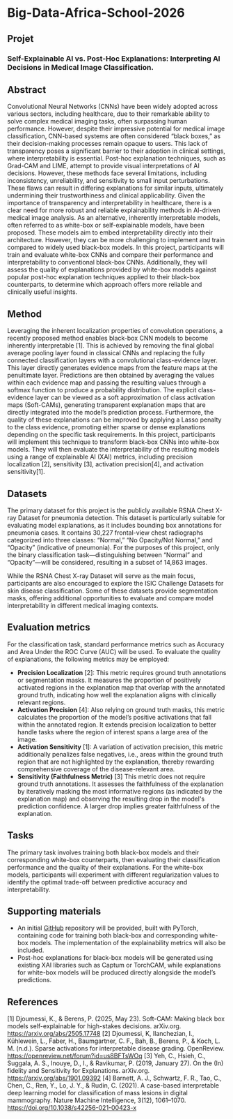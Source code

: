   # Big-Data-Africa-School-2026
## Projet 
<h3> Self-Explainable AI vs. Post-Hoc Explanations: Interpreting AI Decisions in Medical Image Classification. </h3>

## Abstract
Convolutional Neural Networks (CNNs) have been widely adopted across various sectors, including healthcare, due to their remarkable ability to solve complex medical imaging tasks, often surpassing human performance. However, despite their impressive potential for medical image classification, CNN-based systems are often considered “black boxes,” as their decision-making processes remain opaque to users. This lack of transparency poses a significant barrier to their adoption in clinical settings, where interpretability is essential.
Post-hoc explanation techniques, such as Grad-CAM and LIME, attempt to provide visual interpretations of AI decisions. However, these methods face several limitations, including inconsistency, unreliability, and sensitivity to small input perturbations. These flaws can result in differing explanations for similar inputs, ultimately undermining their trustworthiness and clinical applicability. Given the importance of transparency and interpretability in healthcare, there is a clear need for more robust and reliable explainability methods in AI-driven medical image analysis.
As an alternative, inherently interpretable models, often referred to as white-box or self-explainable models, have been proposed. These models aim to embed interpretability directly into their architecture. However, they can be more challenging to implement and train compared to widely used black-box models.
In this project, participants will train and evaluate white-box CNNs and compare their performance and interpretability to conventional black-box CNNs. Additionally, they will assess the quality of explanations provided by white-box models against popular post-hoc explanation techniques applied to their black-box counterparts, to determine which approach offers more reliable and clinically useful insights.

## Method
Leveraging the inherent localization properties of convolution operations, a recently proposed method enables black-box CNN models to become inherently interpretable [1]. This is achieved by removing the final global average pooling layer found in classical CNNs and replacing the fully connected classification layers with a convolutional class-evidence layer. This layer directly generates evidence maps from the feature maps at the penultimate layer.
Predictions are then obtained by averaging the values within each evidence map and passing the resulting values through a softmax function to produce a probability distribution. The explicit class-evidence layer can be viewed as a soft approximation of class activation maps (Soft-CAMs), generating transparent explanation maps that are directly integrated into the model’s prediction process. Furthermore, the quality of these explanations can be improved by applying a Lasso penalty to the class evidence, promoting either sparse or dense explanations depending on the specific task requirements.
In this project, participants will implement this technique to transform black-box CNNs into white-box models. They will then evaluate the interpretability of the resulting models using a range of explainable AI (XAI) metrics, including precision localization [2], sensitivity [3], activation precision[4], and activation sensitivity[1].

## Datasets
The primary dataset for this project is the publicly available RSNA Chest X-ray Dataset for pneumonia detection. This dataset is particularly suitable for evaluating model explanations, as it includes bounding box annotations for pneumonia cases. It contains 30,227 frontal-view chest radiographs categorized into three classes: “Normal,” “No Opacity/Not Normal,” and “Opacity” (indicative of pneumonia). For the purposes of this project, only the binary classification task—distinguishing between “Normal” and “Opacity”—will be considered, resulting in a subset of 14,863 images.

While the RSNA Chest X-ray Dataset will serve as the main focus, participants are also encouraged to explore the ISIC Challenge Datasets for skin disease classification. Some of these datasets provide segmentation masks, offering additional opportunities to evaluate and compare model interpretability in different medical imaging contexts.

## Evaluation metrics
For the classification task, standard performance metrics such as Accuracy and Area Under the ROC Curve (AUC) will be used.
To evaluate the quality of explanations, the following metrics may be employed:
- __Precision Localization__ [2]: This metric requires ground truth annotations or segmentation masks. It measures the proportion of positively activated regions in the explanation map that overlap with the annotated ground truth, indicating how well the explanation aligns with clinically relevant regions.
- __Activation Precision__ [4]: Also relying on ground truth masks, this metric calculates the proportion of the model’s positive activations that fall within the annotated region. It extends precision localization to better handle tasks where the region of interest spans a large area of the image.
- __Activation Sensitivity__ [1]: A variation of activation precision, this metric additionally penalizes false negatives, i.e., areas within the ground truth region that are not highlighted by the explanation, thereby rewarding comprehensive coverage of the disease-relevant area.
- __Sensitivity (Faithfulness Metric)__ [3] This metric does not require ground truth annotations. It assesses the faithfulness of the explanation by iteratively masking the most informative regions (as indicated by the explanation map) and observing the resulting drop in the model's prediction confidence. A larger drop implies greater faithfulness of the explanation.

## Tasks
The primary task involves training both black-box models and their corresponding white-box counterparts, then evaluating their classification performance and the quality of their explanations. For the white-box models, participants will experiment with different regularization values to identify the optimal trade-off between predictive accuracy and interpretability.

## Supporting materials
- An initial [GitHub](https://anonymous.4open.science/r/SoftCAM-E1A3/README.md) repository will be provided, built with PyTorch, containing code for training both black-box and corresponding white-box models. The implementation of the explainability metrics will also be included.
- Post-hoc explanations for black-box models will be generated using existing XAI libraries such as Captum or TorchCAM, while explanations for white-box models will be produced directly alongside the model’s predictions.

## References
[1] Djoumessi, K., & Berens, P. (2025, May 23). Soft-CAM: Making black box models self-explainable for high-stakes decisions. arXiv.org. https://arxiv.org/abs/2505.17748
[2] Djoumessi, K, Ilanchezian, I., Kühlewein, L., Faber, H., Baumgartner, C. F., Bah, B., Berens, P., & Koch, L. M. (n.d.). Sparse activations for interpretable disease grading. OpenReview. https://openreview.net/forum?id=us8BFTsWOq
[3] Yeh, C., Hsieh, C., Suggala, A. S., Inouye, D., I., & Ravikumar, P. (2019, January 27). On the (In) fidelity and Sensitivity for Explanations. arXiv.org. https://arxiv.org/abs/1901.09392
[4] Barnett, A. J., Schwartz, F. R., Tao, C., Chen, C., Ren, Y., Lo, J. Y., & Rudin, C. (2021). A case-based interpretable deep learning model for classification of mass lesions in digital mammography. Nature Machine Intelligence, 3(12), 1061–1070. https://doi.org/10.1038/s42256-021-00423-x

